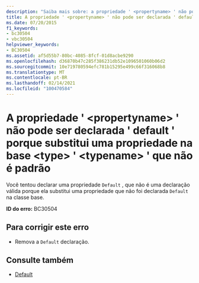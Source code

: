 ```yaml
---
description: "Saiba mais sobre: a propriedade ' <propertyname> ' não pode ser declarada ' default ' porque substitui uma propriedade na base <type> ' <typename> ' que não é padrão"
title: A propriedade ' <propertyname> ' não pode ser declarada ' default ' porque substitui uma propriedade na base <type> ' <typename> ' que não é padrão
ms.date: 07/20/2015
f1_keywords:
- bc30504
- vbc30504
helpviewer_keywords:
- BC30504
ms.assetid: af5d55b7-80bc-4085-8fcf-01d8acbe9290
ms.openlocfilehash: d36870b47c285f386231db52e1096501060b06d2
ms.sourcegitcommit: 10e719780594efc781b15295e499c66f316068b8
ms.translationtype: MT
ms.contentlocale: pt-BR
ms.lasthandoff: 02/14/2021
ms.locfileid: "100470584"
---
```

# <a name="property-propertyname-cannot-be-declared-default-because-it-overrides-a-property-on-the-base-type-typename-that-is-not-default"></a>A propriedade ' \<propertyname> ' não pode ser declarada ' default ' porque substitui uma propriedade na base \<type> ' \<typename> ' que não é padrão

Você tentou declarar uma propriedade `Default` , que não é uma declaração válida porque ela substitui uma propriedade que não foi declarada `Default` na classe base.  
  
 **ID do erro:** BC30504  
  
## <a name="to-correct-this-error"></a>Para corrigir este erro  
  
- Remova a `Default` declaração.  
  
## <a name="see-also"></a>Consulte também

- [Default](../language-reference/modifiers/default.md)
